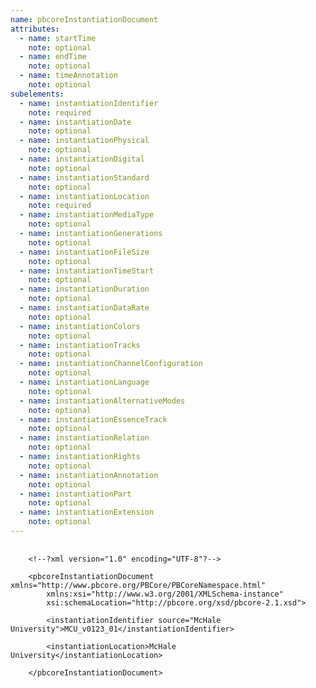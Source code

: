 ```yaml
---
name: pbcoreInstantiationDocument
attributes:
  - name: startTime
    note: optional
  - name: endTime
    note: optional
  - name: timeAnnotation
    note: optional
subelements:
  - name: instantiationIdentifier
    note: required
  - name: instantiationDate
    note: optional
  - name: instantiationPhysical
    note: optional
  - name: instantiationDigital
    note: optional
  - name: instantiationStandard
    note: optional
  - name: instantiationLocation
    note: required
  - name: instantiationMediaType
    note: optional
  - name: instantiationGenerations
    note: optional
  - name: instantiationFileSize
    note: optional
  - name: instantiationTimeStart
    note: optional
  - name: instantiationDuration
    note: optional
  - name: instantiationDataRate
    note: optional
  - name: instantiationColors
    note: optional
  - name: instantiationTracks
    note: optional
  - name: instantiationChannelConfiguration
    note: optional
  - name: instantiationLanguage
    note: optional
  - name: instantiationAlternativeModes
    note: optional
  - name: instantiationEssenceTrack
    note: optional
  - name: instantiationRelation
    note: optional
  - name: instantiationRights
    note: optional
  - name: instantiationAnnotation
    note: optional
  - name: instantiationPart
    note: optional
  - name: instantiationExtension
    note: optional
---
```

<pre>
  <code>
    &lt;!--?xml version=&quot;1.0&quot; encoding=&quot;UTF-8&quot;?--&gt;<br>
    &lt;pbcoreInstantiationDocument xmlns=&quot;http://www.pbcore.org/PBCore/PBCoreNamespace.html&quot;
        xmlns:xsi=&quot;http://www.w3.org/2001/XMLSchema-instance&quot;
        xsi:schemaLocation=&quot;http://pbcore.org/xsd/pbcore-2.1.xsd&quot;&gt;<br>
        &lt;instantiationIdentifier source=&quot;McHale University&quot;&gt;MCU_v0123_01&lt;/instantiationIdentifier&gt;<br>
        &lt;instantiationLocation&gt;McHale University&lt;/instantiationLocation&gt;<br>
    &lt;/pbcoreInstantiationDocument&gt;<br>
  </code>
</pre>  
